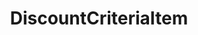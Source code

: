 ---
title: DiscountCriteriaItem
description: "GetCandy\\Api\\Core\\Discounts\\Models\\DiscountCriteriaItem"
---